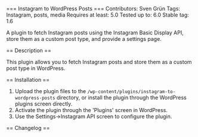 === Instagram to WordPress Posts === 
Contributors: Sven Grün
Tags: Instagram, posts, media
Requires at least: 5.0
Tested up to: 6.0
Stable tag: 1.6

A plugin to fetch Instagram posts using the Instagram Basic Display API, store them as a custom post type, and provide a settings page.

== Description ==

This plugin allows you to fetch Instagram posts and store them as a custom post type in WordPress.

== Installation ==

1. Upload the plugin files to the `/wp-content/plugins/instagram-to-wordpress-posts` directory, or install the plugin through the WordPress plugins screen directly.
2. Activate the plugin through the 'Plugins' screen in WordPress.
3. Use the Settings->Instagram API screen to configure the plugin.

== Changelog ==
